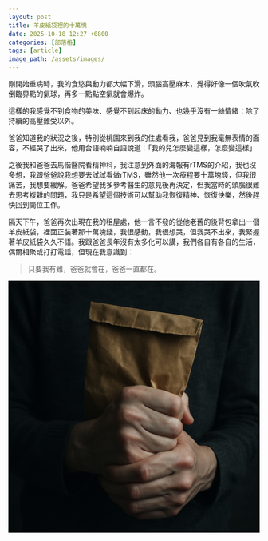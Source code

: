 ```yaml
---
layout: post
title: 羊皮紙袋裡的十萬塊
date: 2025-10-18 12:27 +0800
categories: [部落格]
tags: [article]
image_path: /assets/images/
---
```


剛開始重病時，我的食慾與動力都大幅下滑，頭腦高壓麻木，覺得好像一個吹氣吹倒臨界點的氣球，再多一點點空氣就會爆炸。

這樣的我感覺不到食物的美味、感覺不到起床的動力、也幾乎沒有一絲情緒：除了持續的高壓難受以外。

爸爸知道我的狀況之後，特別從桃園來到我的住處看我，爸爸見到我毫無表情的面容，不經哭了出來，他用台語喃喃自語說道：「我的兒怎麼變這樣，怎麼變這樣」

之後我和爸爸去馬偕醫院看精神科，我注意到外面的海報有rTMS的介紹，我也沒多想，我跟爸爸說我想要去試試看做rTMS，雖然他一次療程要十萬塊錢，但我很痛苦，我想要緩解。爸爸希望我多參考醫生的意見後再決定，但我當時的頭腦很難去思考複雜的問題，我只是希望這個技術可以幫助我恢復精神、恢復快樂，然後趕快回到崗位工作。

隔天下午，爸爸再次出現在我的租屋處，他一言不發的從他老舊的後背包拿出一個羊皮紙袋，裡面正裝著那十萬塊錢，我很感動，我很想哭，但我哭不出來，我緊握著羊皮紙袋久久不語。我跟爸爸長年沒有太多化可以講，我們各自有各自的生活，偶爾相聚或打打電話，但現在我意識到：
> 只要我有難，爸爸就會在，爸爸一直都在。

![alt text](<../assets/images/2025-10-17-羊皮紙袋裡的十萬塊/ChatGPT Image 2025年10月18日 上午12_42_41.png>)
